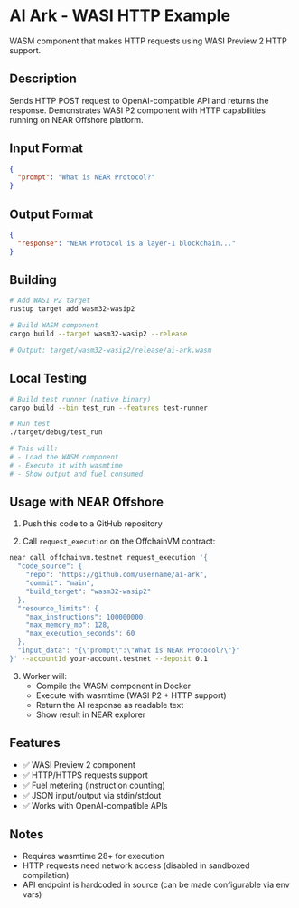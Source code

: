 # AI Ark - WASI HTTP Example

WASM component that makes HTTP requests using WASI Preview 2 HTTP support.

## Description

Sends HTTP POST request to OpenAI-compatible API and returns the response. Demonstrates WASI P2 component with HTTP capabilities running on NEAR Offshore platform.

## Input Format

```json
{
  "prompt": "What is NEAR Protocol?"
}
```

## Output Format

```json
{
  "response": "NEAR Protocol is a layer-1 blockchain..."
}
```

## Building

```bash
# Add WASI P2 target
rustup target add wasm32-wasip2

# Build WASM component
cargo build --target wasm32-wasip2 --release

# Output: target/wasm32-wasip2/release/ai-ark.wasm
```

## Local Testing

```bash
# Build test runner (native binary)
cargo build --bin test_run --features test-runner

# Run test
./target/debug/test_run

# This will:
# - Load the WASM component
# - Execute it with wasmtime
# - Show output and fuel consumed
```

## Usage with NEAR Offshore

1. Push this code to a GitHub repository

2. Call `request_execution` on the OffchainVM contract:
```bash
near call offchainvm.testnet request_execution '{
  "code_source": {
    "repo": "https://github.com/username/ai-ark",
    "commit": "main",
    "build_target": "wasm32-wasip2"
  },
  "resource_limits": {
    "max_instructions": 100000000,
    "max_memory_mb": 128,
    "max_execution_seconds": 60
  },
  "input_data": "{\"prompt\":\"What is NEAR Protocol?\"}"
}' --accountId your-account.testnet --deposit 0.1
```

3. Worker will:
   - Compile the WASM component in Docker
   - Execute with wasmtime (WASI P2 + HTTP support)
   - Return the AI response as readable text
   - Show result in NEAR explorer

## Features

- ✅ WASI Preview 2 component
- ✅ HTTP/HTTPS requests support
- ✅ Fuel metering (instruction counting)
- ✅ JSON input/output via stdin/stdout
- ✅ Works with OpenAI-compatible APIs

## Notes

- Requires wasmtime 28+ for execution
- HTTP requests need network access (disabled in sandboxed compilation)
- API endpoint is hardcoded in source (can be made configurable via env vars)
